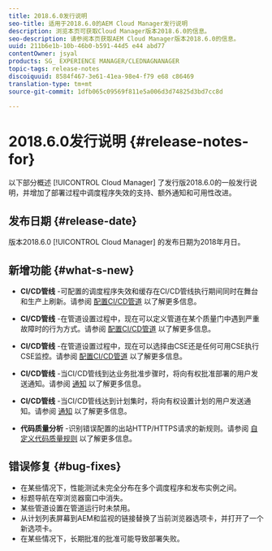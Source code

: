 ```yaml
---
title: 2018.6.0发行说明
seo-title: 适用于2018.6.0的AEM Cloud Manager发行说明
description: 浏览本页可获取Cloud Manager版本2018.6.0的信息。
seo-description: 请参阅本页获取AEM Cloud Manager版本2018.6.0的信息。
uuid: 211b6e1b-10b-46b0-b591-44d5 e44 abd77
contentOwner: jsyal
products: SG_ EXPERIENCE MANAGER/CLEDNAGNANAGER
topic-tags: release-notes
discoiquuid: 8584f467-3e61-41ea-98e4-f79 e68 c86469
translation-type: tm+mt
source-git-commit: 1dfb065c09569f811e5a006d3d74825d3bd7cc8d

---
```



# 2018.6.0发行说明 {#release-notes-for}

以下部分概述 [!UICONTROL Cloud Manager] 了发行版2018.6.0的一般发行说明，并增加了部署过程中调度程序失效的支持、额外通知和可用性改进。

## 发布日期 {#release-date}

版本2018.6.0 [!UICONTROL Cloud Manager] 的发布日期为2018年月日。

## 新增功能 {#what-s-new}

* **CI/CD管线** -可配置的调度程序失效和缓存在CI/CD管线执行期间同时在舞台和生产上刷新。请参阅 [配置CI/CD管道](configuring-pipeline.md) 以了解更多信息。

* **CI/CD管线** -在管道设置过程中，现在可以定义管道在某个质量门中遇到严重故障时的行为方式。请参阅 [配置CI/CD管道](configuring-pipeline.md) 以了解更多信息。

* **CI/CD管线** -在管道设置过程中，现在可以选择由CSE还是任何可用CSE执行CSE监控。请参阅 [配置CI/CD管道](configuring-pipeline.md) 以了解更多信息。

* **CI/CD管线** -当CI/CD管线到达业务批准步骤时，将向有权批准部署的用户发送通知。请参阅 [通知](notifications.md) 以了解更多信息。

* **CI/CD管线** -当CI/CD管线达到计划集时，将向有权设置计划的用户发送通知。请参阅 [通知](notifications.md) 以了解更多信息。

* **代码质量分析** -识别错误配置的出站HTTP/HTTPS请求的新规则。请参阅 [自定义代码质量规则](custom-code-quality-rules.md) 以了解更多信息。

## 错误修复 {#bug-fixes}

* 在某些情况下，性能测试未完全分布在多个调度程序和发布实例之间。
* 标题导航在窄浏览器窗口中消失。
* 某些管道设置在管道运行时未禁用。
* 从计划列表屏幕到AEM和监视的链接替换了当前浏览器选项卡，并打开了一个新选项卡。
* 在某些情况下，长期批准的批准可能导致部署失败。
